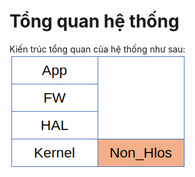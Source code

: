 # Tổng quan hệ thống
Kiến trúc tổng quan của hệ thống như sau:  
![Architecture](/images/Architecture.png)
